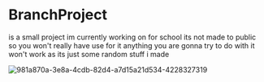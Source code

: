 # BranchProject

is a small project im currently working on for school its not made to public so you won't really have use for it
anything you are gonna try to do with it won't work as its just some random stuff i made

![981a870a-3e8a-4cdb-82d4-a7d15a21d534-4228327319](https://github.com/TobiasStringExample/BranchProject/assets/161158041/67828030-ec31-4a41-a00a-5df7fe7c69d8)
